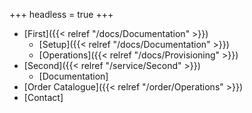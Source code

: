 +++
headless = true
+++

- [First]({{< relref "/docs/Documentation" >}})
  - [Setup]({{< relref "/docs/Documentation" >}})
  - [Operations]({{< relref "/docs/Provisioning" >}})
- [Second]({{< relref "/service/Second" >}})
  - [Documentation]
- [Order Catalogue]({{< relref "/order/Operations" >}})
- [Contact]


